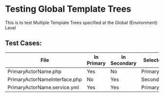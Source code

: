 # Testing Global Template Trees

This is to test Multiple Template Trees specified at the Global (Environment) Level

## Test Cases:

|File                         |In Primary|In Secondary|Selected |
|-----------------------------|----------|------------|---------|
|PrimaryActorName.php         |Yes       |No          |Primary  |
|PrimaryActorNameInterface.php|No        |Yes         |Secondary|
|PrimaryActorName.service.yml |Yes       |Yes         |Primary  |
